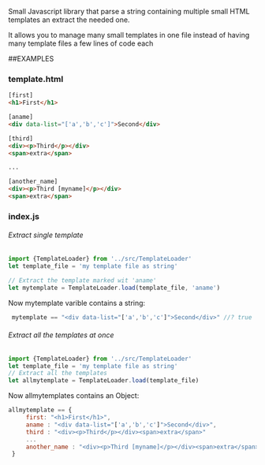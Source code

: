 
Small Javascript library that parse a string containing multiple small HTML templates an extract the needed one.

It allows you to manage many small templates in one file instead of having many template files a few lines of code each

##EXAMPLES

### template.html
```` html
[first]
<h1>First</h1>

[aname]
<div data-list="['a','b','c']">Second</div>

[third]
<div><p>Third</p></div>
<span>extra</span>

...

[another_name]
<div><p>Third [myname]</p></div>
<span>extra</span>
````

### index.js


###### Extract single template
```` javascript
import {TemplateLoader} from '../src/TemplateLoader'
let template_file = 'my template file as string'

// Extract the template marked wit 'aname'
let mytemplate = TemplateLoader.load(template_file, 'aname') 
````
Now mytemplate varible contains a string:
```` javascript
 mytemplate == "<div data-list="['a','b','c']">Second</div>" //? true
````


###### Extract all the templates at once
```javascript
import {TemplateLoader} from '../src/TemplateLoader'
let template_file = 'my template file as string'
// Extract all the templates
let allmytemplate = TemplateLoader.load(template_file)
````
Now allmytemplates contains an Object:
```` javascript
allmytemplate == { 
     first: "<h1>First</h1>", 
     aname : "<div data-list="['a','b','c']">Second</div>",
     third : "<div><p>Third</p></div><span>extra</span>"
     ...
     another_name : "<div><p>Third [myname]</p></div><span>extra</span>"
 }

````